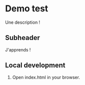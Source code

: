 # Demo test

Une description !

## Subheader

J'apprends !

## Local development

1. Open index.html in your browser.

